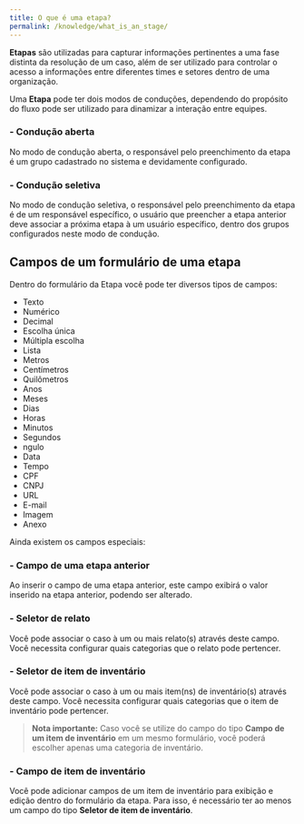 ```yaml
---
title: O que é uma etapa?
permalink: /knowledge/what_is_an_stage/
---
```


**Etapas** são utilizadas para capturar informações pertinentes a uma fase distinta da resolução de um caso, além de ser utilizado para controlar o acesso a informações entre diferentes times e setores dentro de uma organização.

Uma **Etapa** pode ter dois modos de conduções, dependendo do propósito do fluxo pode ser utilizado para dinamizar a interação entre equipes.

### - Condução aberta
 No modo de condução aberta, o responsável pelo preenchimento da etapa é um grupo cadastrado no sistema e devidamente configurado.

### - Condução seletiva
 No modo de condução seletiva, o responsável pelo preenchimento da etapa é de um responsável específico, o usuário que preencher a etapa anterior deve associar a próxima etapa à um usuário específico, dentro dos grupos configurados neste modo de condução.

## Campos de um formulário de uma etapa

Dentro do formulário da Etapa você pode ter diversos tipos de campos:

* Texto
* Numérico
* Decimal
* Escolha única
* Múltipla escolha
* Lista
* Metros
* Centímetros
* Quilômetros
* Anos
* Meses
* Dias
* Horas
* Minutos
* Segundos
*  ngulo
* Data
* Tempo
* CPF
* CNPJ
* URL
* E-mail
* Imagem
* Anexo

Ainda existem os campos especiais:

### - Campo de uma etapa anterior
 Ao inserir o campo de uma etapa anterior, este campo exibirá o valor inserido na etapa anterior, podendo ser alterado.

### - Seletor de relato
 Você pode associar o caso à um ou mais relato(s) através deste campo. Você necessita configurar quais categorias que o relato pode pertencer.

### - Seletor de item de inventário
 Você pode associar o caso à um ou mais item(ns) de inventário(s) através deste campo. Você necessita configurar quais categorias que o item de inventário pode pertencer.

> **Nota importante:** Caso você se utilize do campo do tipo **Campo de um item de inventário** em um mesmo formulário, você poderá escolher apenas uma categoria de inventário.

### - Campo de item de inventário
Você pode adicionar campos de um item de inventário para exibição e edição dentro do formulário da etapa. Para isso, é necessário ter ao menos um campo do tipo **Seletor de item de inventário**.
